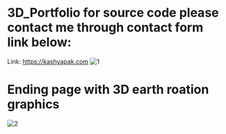 # 3D_Portfolio for source code please contact me through contact form link below:
Link: https://kashyapak.com
![1](https://github.com/Attu786/3D_Portfolio/assets/121522489/5b327aaa-3e18-4298-8740-fea7de04b600)

# Ending page with 3D earth roation graphics

![2](https://github.com/Attu786/3D_Portfolio/assets/121522489/d4f15121-2123-4415-a257-0e70aba3f8e7)


